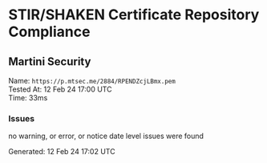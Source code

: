 # STIR/SHAKEN Certificate Repository Compliance

## Martini Security

Name: `https://p.mtsec.me/2884/RPENDZcjLBmx.pem`\
Tested At: 12 Feb 24 17:00 UTC\
Time: 33ms

### Issues

no warning, or error, or notice date level issues were found

Generated: 12 Feb 24 17:02 UTC